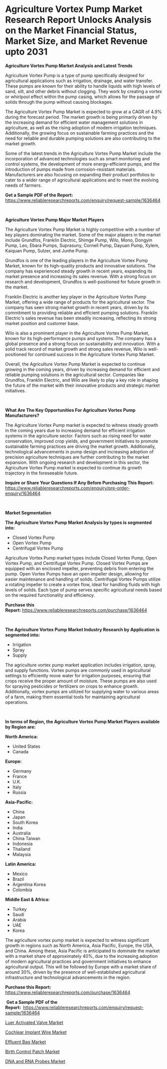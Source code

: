 <p><h1>Agriculture Vortex Pump Market Research Report Unlocks Analysis on the Market Financial Status, Market Size, and Market Revenue upto 2031</h1></p><p><strong>Agriculture Vortex Pump Market Analysis and Latest Trends</strong></p>
<p><p>Agriculture Vortex Pump is a type of pump specifically designed for agricultural applications such as irrigation, drainage, and water transfer. These pumps are known for their ability to handle liquids with high levels of sand, silt, and other debris without clogging. They work by creating a vortex or whirlpool effect within the pump casing, which allows for the passage of solids through the pump without causing blockages.</p><p>The Agriculture Vortex Pump Market is expected to grow at a CAGR of 4.9% during the forecast period. The market growth is being primarily driven by the increasing demand for efficient water management solutions in agriculture, as well as the rising adoption of modern irrigation techniques. Additionally, the growing focus on sustainable farming practices and the need for reliable and durable pumping solutions are also contributing to the market growth.</p><p>Some of the latest trends in the Agriculture Vortex Pump Market include the incorporation of advanced technologies such as smart monitoring and control systems, the development of more energy-efficient pumps, and the introduction of pumps made from corrosion-resistant materials. Manufacturers are also focusing on expanding their product portfolios to cater to a wider range of agricultural applications and to meet the evolving needs of farmers.</p></p>
<p><strong>Get a Sample PDF of the Report:&nbsp;</strong> <a href="https://www.reliableresearchreports.com/enquiry/request-sample/1636464">https://www.reliableresearchreports.com/enquiry/request-sample/1636464</a></p>
<p>&nbsp;</p>
<p><strong>Agriculture Vortex Pump Major Market Players</strong></p>
<p><p>The Agriculture Vortex Pump Market is highly competitive with a number of key players dominating the market. Some of the major players in the market include Grundfos, Franklin Electric, Shimge Pump, Wilo, Mono, Dongyin Pump, Leo, Ebara Pumps, Suprasuny, Cornell Pump, Dayuan Pump, Xylem, Kaiquan Pump, Sulzer, and Junhe Pump.</p><p>Grundfos is one of the leading players in the Agriculture Vortex Pump Market, known for its high-quality products and innovative solutions. The company has experienced steady growth in recent years, expanding its market presence and increasing its sales revenue. With a strong focus on research and development, Grundfos is well-positioned for future growth in the market.</p><p>Franklin Electric is another key player in the Agriculture Vortex Pump Market, offering a wide range of products for the agricultural sector. The company has seen strong market growth in recent years, driven by its commitment to providing reliable and efficient pumping solutions. Franklin Electric's sales revenue has been steadily increasing, reflecting its strong market position and customer base.</p><p>Wilo is also a prominent player in the Agriculture Vortex Pump Market, known for its high-performance pumps and systems. The company has a global presence and a strong focus on sustainability and innovation. With a solid track record of market growth and strong sales revenue, Wilo is well-positioned for continued success in the Agriculture Vortex Pump Market.</p><p>Overall, the Agriculture Vortex Pump Market is expected to continue growing in the coming years, driven by increasing demand for efficient and reliable pumping solutions in the agricultural sector. Companies like Grundfos, Franklin Electric, and Wilo are likely to play a key role in shaping the future of the market with their innovative products and strategic market initiatives.</p></p>
<p>&nbsp;</p>
<p><strong>What Are The Key Opportunities For Agriculture Vortex Pump Manufacturers?</strong></p>
<p><p>The Agriculture Vortex Pump market is expected to witness steady growth in the coming years due to increasing demand for efficient irrigation systems in the agriculture sector. Factors such as rising need for water conservation, improved crop yields, and government initiatives to promote sustainable farming practices are driving the market growth. Additionally, technological advancements in pump design and increasing adoption of precision agriculture techniques are further contributing to the market expansion. With ongoing research and development in this sector, the Agriculture Vortex Pump market is expected to continue its growth trajectory in the foreseeable future.</p></p>
<p><strong>Inquire or Share Your Questions If Any Before Purchasing This Report:</strong> <a href="https://www.reliableresearchreports.com/enquiry/pre-order-enquiry/1636464">https://www.reliableresearchreports.com/enquiry/pre-order-enquiry/1636464</a></p>
<p>&nbsp;</p>
<p><strong>Market Segmentation</strong></p>
<p><strong>The Agriculture Vortex Pump Market Analysis by types is segmented into:</strong></p>
<p><ul><li>Closed Vortex Pump</li><li>Open Vortex Pump</li><li>Centrifugal Vortex Pump</li></ul></p>
<p><p>Agriculture Vortex Pump market types include Closed Vortex Pump, Open Vortex Pump, and Centrifugal Vortex Pump. Closed Vortex Pumps are equipped with an enclosed impeller, preventing debris from entering the pump. Open Vortex Pumps have an open impeller design, allowing for easier maintenance and handling of solids. Centrifugal Vortex Pumps utilize a rotating impeller to create a vortex flow, ideal for handling fluids with high levels of solids. Each type of pump serves specific agricultural needs based on the required functionality and efficiency.</p></p>
<p><strong>Purchase this Report:&nbsp;</strong><a href="https://www.reliableresearchreports.com/purchase/1636464">https://www.reliableresearchreports.com/purchase/1636464</a></p>
<p>&nbsp;</p>
<p><strong>The Agriculture Vortex Pump Market Industry Research by Application is segmented into:</strong></p>
<p><ul><li>Irrigation</li><li>Spray</li><li>Supply</li></ul></p>
<p><p>The agriculture vortex pump market application includes irrigation, spray, and supply functions. Vortex pumps are commonly used in agricultural settings to efficiently move water for irrigation purposes, ensuring that crops receive the proper amount of moisture. These pumps are also used for spraying pesticides or fertilizers on crops to enhance growth. Additionally, vortex pumps are utilized for supplying water to various areas of a farm, making them essential tools for maintaining agricultural operations.</p></p>
<p>&nbsp;</p>
<p><strong>In terms of Region, the Agriculture Vortex Pump Market Players available by Region are:</strong></p>
<p>
    <p> <strong> North America: </strong>
        <ul>
            <li>United States</li>
            <li>Canada</li>
        </ul>
        </p> 
    <p> <strong> Europe: </strong>
        <ul>
            <li>Germany</li>
            <li>France</li>
            <li>U.K.</li>
            <li>Italy</li>
            <li>Russia</li>
        </ul>
        </p> 
    <p> <strong> Asia-Pacific: </strong>
        <ul>
            <li>China</li>
            <li>Japan</li>
            <li>South Korea</li>
            <li>India</li>
            <li>Australia</li>
            <li>China Taiwan</li>
            <li>Indonesia</li>
            <li>Thailand</li>
            <li>Malaysia</li>
        </ul>
        </p> 
    <p> <strong> Latin America: </strong>
        <ul>
            <li>Mexico</li>
            <li>Brazil</li>
            <li>Argentina Korea</li>
            <li>Colombia</li>
        </ul>
        </p> 
    <p> <strong> Middle East & Africa: </strong>
        <ul>
            <li>Turkey</li>
            <li>Saudi</li>
            <li>Arabia</li>
            <li>UAE</li>
            <li>Korea</li>
        </ul>
    </p>
    </p>
<p><p>The agriculture vortex pump market is expected to witness significant growth in regions such as North America, Asia Pacific, Europe, the USA, and China. Among these, Asia Pacific is anticipated to dominate the market with a market share of approximately 40%, due to the increasing adoption of modern agricultural practices and government initiatives to enhance agricultural output. This will be followed by Europe with a market share of around 30%, driven by the presence of well-established agricultural infrastructure and technological advancements in the region.</p></p>
<p><strong>Purchase this Report: </strong><a href="https://www.reliableresearchreports.com/purchase/1636464">https://www.reliableresearchreports.com/purchase/1636464</a></p>
<p>&nbsp;<strong>Get a Sample PDF of the Report:&nbsp;&nbsp;</strong><a href="https://www.reliableresearchreports.com/enquiry/request-sample/1636464">https://www.reliableresearchreports.com/enquiry/request-sample/1636464</a></p>
<p><strong></strong></p>
<p><p><a href="https://medium.com/p/623084ec9a81/edit">Luer Activated Valve Market</a></p><p><a href="https://medium.com/p/3fcb72c7699f/edit">Cochlear Implant Wire Market</a></p><p><a href="https://medium.com/p/dead8d47fbea/edit">Effluent Bag Market</a></p><p><a href="https://medium.com/p/10db467e6da8/edit">Birth Control Patch Market</a></p><p><a href="https://medium.com/p/6e334be770fd/edit">DNA and RNA Probes Market</a></p></p>